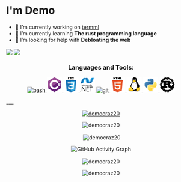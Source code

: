 # I'm Demo

- 🔭 I’m currently working on [termml](https://github.com/democraz20/termml)
- 🌱 I’m currently learning **The rust programming language**
- 🤝 I’m looking for help with **Debloating the web**

<img align="center" src="https://img.shields.io/badge/knows%20what%20im%20doing-no-brightgreen">
<img align="center" src="https://img.shields.io/badge/completely%20clueless-True-blue">
<div align="center">
<h3>Languages and Tools:</h3>
<p> <a href="https://www.gnu.org/software/bash/" target="_blank" rel="noreferrer"> <img src="https://www.vectorlogo.zone/logos/gnu_bash/gnu_bash-icon.svg" alt="bash" width="40" height="40"/> </a> <a href="https://www.w3schools.com/cs/" target="_blank" rel="noreferrer"> <img src="https://raw.githubusercontent.com/devicons/devicon/master/icons/csharp/csharp-original.svg" alt="csharp" width="40" height="40"/> </a> <a href="https://www.w3schools.com/css/" target="_blank" rel="noreferrer"> <img src="https://raw.githubusercontent.com/devicons/devicon/master/icons/css3/css3-original-wordmark.svg" alt="css3" width="40" height="40"/> </a> <a href="https://dotnet.microsoft.com/" target="_blank" rel="noreferrer"> <img src="https://raw.githubusercontent.com/devicons/devicon/master/icons/dot-net/dot-net-original-wordmark.svg" alt="dotnet" width="40" height="40"/> </a> <a href="https://git-scm.com/" target="_blank" rel="noreferrer"> <img src="https://www.vectorlogo.zone/logos/git-scm/git-scm-icon.svg" alt="git" width="40" height="40"/> </a> <a href="https://www.w3.org/html/" target="_blank" rel="noreferrer"> <img src="https://raw.githubusercontent.com/devicons/devicon/master/icons/html5/html5-original-wordmark.svg" alt="html5" width="40" height="40"/> </a> <a href="https://www.linux.org/" target="_blank" rel="noreferrer"> <img src="https://raw.githubusercontent.com/devicons/devicon/master/icons/linux/linux-original.svg" alt="linux" width="40" height="40"/> </a> <a href="https://www.python.org" target="_blank" rel="noreferrer"> <img src="https://raw.githubusercontent.com/devicons/devicon/master/icons/python/python-original.svg" alt="python" width="40" height="40"/> </a> <a href="https://www.rust-lang.org" target="_blank" rel="noreferrer"> <img src="https://raw.githubusercontent.com/devicons/devicon/master/icons/rust/rust-plain.svg" alt="rust" width="40" height="40"/> </a> </p>
</div>
___
<div align="center">
<p> <a href="https://github.com/ryo-ma/github-profile-trophy"><img src="https://github-profile-trophy.vercel.app/?username=democraz20" alt="democraz20" /></a> </p>

<p><img src="https://github-readme-stats.vercel.app/api/top-langs?username=democraz20&show_icons=true&locale=en&layout=compact" alt="democraz20" /></p>

<p>&nbsp;<img align="center" src="https://github-readme-stats.vercel.app/api?username=democraz20&show_icons=true&locale=en" alt="democraz20" /></p>

![GitHub Activity Graph](https://activity-graph.herokuapp.com/graph?username=democraz20)  

<p><img align="center" src="https://github-readme-streak-stats.herokuapp.com/?user=democraz20&" alt="democraz20" /></p>

<p> <img src="https://komarev.com/ghpvc/?username=democraz20&label=Profile%20views&color=0e75b6&style=flat" alt="democraz20" /> </p>
</div>
